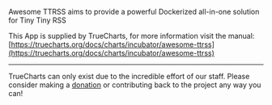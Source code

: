 Awesome TTRSS aims to provide a powerful Dockerized all-in-one solution for Tiny Tiny RSS

This App is supplied by TrueCharts, for more information visit the manual: [https://truecharts.org/docs/charts/incubator/awesome-ttrss](https://truecharts.org/docs/charts/incubator/awesome-ttrss)

---

TrueCharts can only exist due to the incredible effort of our staff.
Please consider making a [donation](https://truecharts.org/docs/about/sponsor) or contributing back to the project any way you can!
